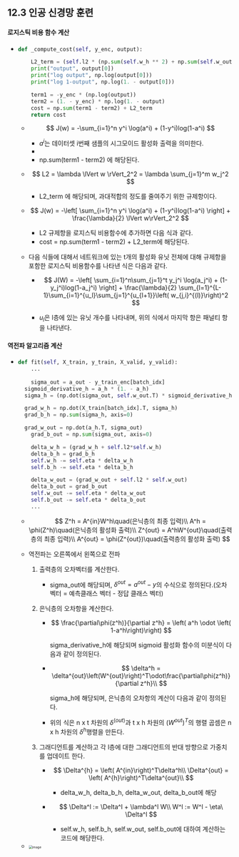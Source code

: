 ## 12.3 인공 신경망 훈련

#### 로지스틱 비용 함수 계산

* ```python
  def _compute_cost(self, y_enc, output):
  
      L2_term = (self.l2 * (np.sum(self.w_h ** 2) + np.sum(self.w_out ** 2)))
      print("output", output[0])
      print("log output", np.log(output[0]))
      print("log 1-output", np.log(1. - output[0]))
  
      term1 = -y_enc * (np.log(output))
      term2 = (1. - y_enc) * np.log(1. - output)
      cost = np.sum(term1 - term2) + L2_term
      return cost
  ```

  * $$
    J(w) = -\sum_{i=1}^n y^i \log(a^i) + (1-y^i)log(1-a^i)
    $$

    * $a^i$는 데이터셋 i번째 샘플의 시그모이드 활성화 출력을 의미한다.
    * 
    * np.sum(term1 - term2) 에 해당된다.

  * $$
    L2 = \lambda \lVert w \rVert_2^2 = \lambda \sum_{j=1}^m w_j^2
    $$

    * L2_term 에 해당되며, 과대적합의 정도를 줄여주기 위한 규제항이다.

  * $$
    J(w) = -\left[ \sum_{i=1}^n y^i \log(a^i) + (1-y^i)log(1-a^i) \right] + \frac{\lambda}{2} \lVert w\rVert_2^2
    $$

    * L2 규제항을 로지스틱 비용함수에 추가하면 다음 식과 같다.
    * cost = np.sum(term1 - term2) + L2_term에 해당된다.

  * 다음 식들에 대해서 네트워크에 있는 t개의 활성화 유닛 전체에 대해 규제항을 포함한 로지스틱 비용함수를 나타낸 식은 다음과 같다.

    * $$
      J(W) = -\left[ \sum_{i=1}^n\sum_{j=1}^t y_j^i \log(a_j^i) + (1-y_j^i)log(1-a_j^i) \right] + \frac{\lambda}{2} \sum_{l=1}^{L-1}\sum_{i=1}^{u_l}\sum_{j=1}^{u_{l+1}}\left( w_{j,i}^{(l)}\right)^2
      $$

    * $u_l$은 l층에 있는 유닛 개수를 나타내며, 위의 식에서 마지막 항은 패널티 항을 나타낸다.

#### 역전파 알고리즘 계산

* ```python
  def fit(self, X_train, y_train, X_valid, y_valid):
      ...
  	
      sigma_out = a_out - y_train_enc[batch_idx]
  	sigmoid_derivative_h = a_h * (1. - a_h)
  	sigma_h = (np.dot(sigma_out, self.w_out.T) * sigmoid_derivative_h)
  
  	grad_w_h = np.dot(X_train[batch_idx].T, sigma_h)
  	grad_b_h = np.sum(sigma_h, axis=0)
  
  	grad_w_out = np.dot(a_h.T, sigma_out)
      grad_b_out = np.sum(sigma_out, axis=0)
  
      delta_w_h = (grad_w_h + self.l2*self.w_h)
      delta_b_h = grad_b_h
      self.w_h -= self.eta * delta_w_h
      self.b_h -= self.eta * delta_b_h
  
      delta_w_out = (grad_w_out + self.l2 * self.w_out)
      delta_b_out = grad_b_out
      self.w_out -= self.eta * delta_w_out
      self.b_out -= self.eta * delta_b_out
      ...
  ```

  * $$
    Z^h = A^{in}W^h\quad(은닉층의 최종 입력)\\
    A^h = \phi(Z^h)\quad(은닉층의 활성화 출력)\\
    Z^{out} = A^hW^{out}\quad(출력층의 최종 입력)\\
    A^{out} = \phi(Z^{out})\quad(출력층의 활성화 출력)
    $$

  * 역전파는 오른쪽에서 왼쪽으로 전파

    1. 출력층의 오차벡터를 계산한다.

       * sigma_out에 해당되며, $\delta^{out} = a^{out} - y$의 수식으로 정의된다.(오차벡터 = 예측클래스 벡터 - 정답 클래스 벡터)

    2. 은닉층의 오차항을 계산한다.

       * $$
         \frac{\partial\phi(z^h)}{\partial z^h} = \left( a^h \odot \left( 1-a^h\right)\right)
         $$

         sigma_derivative_h에 해당되며 sigmoid 활성화 함수의 미분식이 다음과 같이 정의된다.

       * $$
         \delta^h = \delta^{out}\left(W^{out}\right)^T\odot\frac{\partial\phi(z^h)}{\partial z^h}\\
         $$

         sigma_h에 해당되며, 은닉층의 오차항의 계산이 다음과 같이 정의된다.

       * 위의 식은 n x t 차원의 $\delta^{(out)}$과 t x h 차원의 $(W^{out})^T$의 행렬 곱셈은 n x h 차원의 $\delta^h$행렬을 만든다.

    3. 그래디언트를 계산하고 각 l층에 대한 그래디언트의 반대 방향으로 가중치를 업데이트 한다.

       * $$
         \Delta^{h} = \left( A^{in}\right)^T\delta^h\\
         \Delta^{out} = \left( A^{h}\right)^T\delta^{out}\\
         $$

         * delta_w_h, delta_b_h, delta_w_out, delta_b_out에 해당

       * $$
         \Delta^l := \Delta^l + \lambda^l W\\
         W^l := W^l - \eta\ \Delta^l
         $$

         * self.w_h, self.b_h, self.w_out, self.b_out에 대하여 계산하는 코드에 해당한다.

  * <img src="./image/fig12.png" alt="image" style="zoom:50%;" />

    

